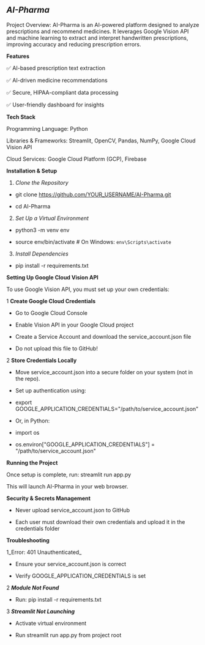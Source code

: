 _**AI-Pharma**_
----------------------
Project Overview: AI-Pharma is an AI-powered platform designed to analyze prescriptions and recommend medicines. It leverages Google Vision API and machine learning to extract and interpret handwritten prescriptions, improving accuracy and reducing prescription errors.


**Features**

✅ AI-based prescription text extraction

✅ AI-driven medicine recommendations

✅ Secure, HIPAA-compliant data processing

✅ User-friendly dashboard for insights



**Tech Stack**

Programming Language: Python

Libraries & Frameworks: Streamlit, OpenCV, Pandas, NumPy, Google Cloud Vision API

Cloud Services: Google Cloud Platform (GCP), Firebase



**Installation & Setup**

1. _Clone the Repository_

- git clone https://github.com/YOUR_USERNAME/AI-Pharma.git

- cd AI-Pharma


2. _Set Up a Virtual Environment_

- python3 -m venv env

- source env/bin/activate  # On Windows: `env\Scripts\activate`


3. _Install Dependencies_
   
- pip install -r requirements.txt



**Setting Up Google Cloud Vision API**

To use Google Vision API, you must set up your own credentials:

1️ **Create Google Cloud Credentials**

- Go to Google Cloud Console

- Enable Vision API in your Google Cloud project

- Create a Service Account and download the service_account.json file

- Do not upload this file to GitHub!

2️ **Store Credentials Locally**

- Move service_account.json into a secure folder on your system (not in the repo).

- Set up authentication using:

- export GOOGLE_APPLICATION_CREDENTIALS="/path/to/service_account.json"

- Or, in Python:

- import os

- os.environ["GOOGLE_APPLICATION_CREDENTIALS"] = "/path/to/service_account.json"



**Running the Project**

Once setup is complete, run: streamlit run app.py

This will launch AI-Pharma in your web browser.



**Security & Secrets Management**

- Never upload service_account.json to GitHub

- Each user must download their own credentials and upload it in the credentials folder



**Troubleshooting**

1️_Error: 401 Unauthenticated_

- Ensure your service_account.json is correct

- Verify GOOGLE_APPLICATION_CREDENTIALS is set


2️ _**Module Not Found**_

- Run: pip install -r requirements.txt


3️ _**Streamlit Not Launching**_

- Activate virtual environment

- Run streamlit run app.py from project root
